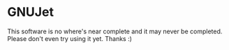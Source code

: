 # GNUJet

This software is no where's near complete and it may never be completed.   Please don't even try using it yet.  Thanks :)
